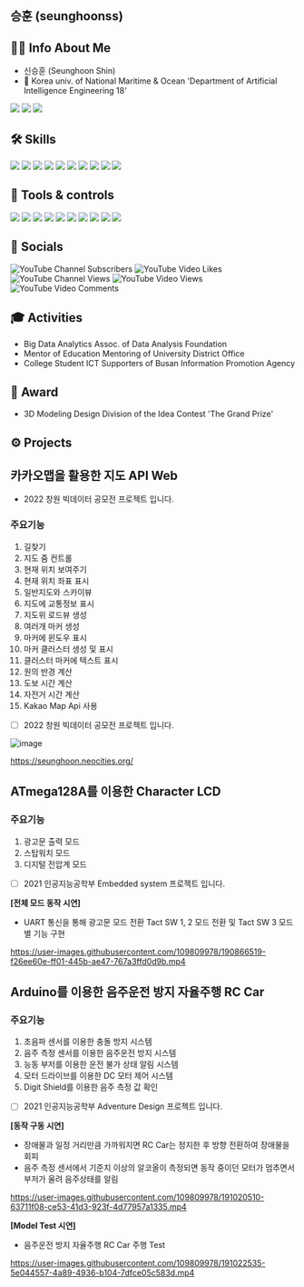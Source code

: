 ## 승훈 (seunghoonss)

## 👦🏻 Info About Me
- 신승훈 (Seunghoon Shin)
- 🏫 Korea univ. of National Maritime & Ocean 'Department of Artificial Intelligence Engineering 18'
 
<a href="mailto:sshssh3961@naver.com"><img src="https://img.shields.io/badge/Email-03C75A?style=flat-square&logo=minutemailer&logoColor=white&link="/></a>
<a href="mailto:ssh3962@g.kmou.ac.k"><img src="https://img.shields.io/badge/Gmail-EA4335?style=flat-square&logo=Gmail&logoColor=white&link="/></a>
<a href="https://instagram.com/gnstls_?igshid=YmMyMTA2M2Y="><img src="https://img.shields.io/badge/Instagram-E4405F?style=flat-square&logo=instagram&logoColor=white&link="/></a>


<h2> 🛠 Skills </h2>

<img src="https://img.shields.io/badge/Python-3766AB?style=flat-square&logo=Python&logoColor=white"/></a>
<img src="https://img.shields.io/badge/C-A8B9CC?style=flat-square&logo=c&logoColor=white"/></a>
<img src="https://img.shields.io/badge/C++-00599C?style=flat-square&logo=cplusplus&logoColor=white"/></a>
<img src="https://img.shields.io/badge/Javascript-F7DF1E?style=flat-square&logo=Javascript&logoColor=white"/></a>
<img src="https://img.shields.io/badge/css-1572B6?style=flat-square&logo=CSS3&logoColor=white"/></a>
<img src="https://img.shields.io/badge/html-E34F26?style=flat-square&logo=html5&logoColor=white"/></a>
<img src="https://img.shields.io/badge/Django-092E20?style=flat-square&logo=django&logoColor=white"/></a>
<img src="https://img.shields.io/badge/Swift-F05138?style=flat-square&logo=swift&logoColor=white"/></a>
<img src="https://img.shields.io/badge/Mysql-F4479A1?style=flat-square&logo=mysql&logoColor=white"/></a>
<img src="https://img.shields.io/badge/YouTube-FF0000?style=flat-square&logo=youtube&logoColor=white"/></a>


<h2> 🔨 Tools & controls </h2>

<img src="https://img.shields.io/badge/Visual Studio-5C2D91?style=flat-square&logo=visualstudio&logoColor=white"/></a>
<img src="https://img.shields.io/badge/Visual Studio Code-007ACC?style=flat-square&logo=visualstudiocode&logoColor=white"/></a>
<img src="https://img.shields.io/badge/Google Colab-F9AB00?style=flat-square&logo=googlecolab&logoColor=white"/></a>
<img src="https://img.shields.io/badge/Arduino-00979D?style=flat-square&logo=arduino&logoColor=white"/></a>
<img src="https://img.shields.io/badge/QGIS-5C2D91?style=flat-square&logo=qgis&logoColor=white"/></a>
<img src="https://img.shields.io/badge/Adobe Premiere Pro-9999FF?style=flat-square&logo=adobepremierepro&logoColor=white"/></a>
<img src="https://img.shields.io/badge/Adobe PhotoShop-31A8FF?style=flat-square&logo=adobephotoshop&logoColor=white"/></a>
<img src="https://img.shields.io/badge/YouTube Studio-FF0000?style=flat-square&logo=youtubestudio&logoColor=white"/></a>
<img src="https://img.shields.io/badge/Github-181717?style=flat-square&logo=github&logoColor=white"/></a>
<img src="https://img.shields.io/badge/Notion-000000?style=flat-square&logo=notion&logoColor=white"/></a>


<h2> 🎥 Socials </h2>

![YouTube Channel Subscribers](https://img.shields.io/youtube/channel/subscribers/UCmHMbfsQoWdjlxS6e9wD9cg?style=social)
![YouTube Video Likes](https://img.shields.io/youtube/likes/yfIossqi6xc?style=social)
![YouTube Channel Views](https://img.shields.io/youtube/channel/views/UCmHMbfsQoWdjlxS6e9wD9cg?style=social)
![YouTube Video Views](https://img.shields.io/youtube/views/yfIossqi6xc?style=social)
![YouTube Video Comments](https://img.shields.io/youtube/comments/p8sBwfjjWaM?style=social)


<h2> 🎓 Activities </h2>

- Big Data Analytics Assoc. of Data Analysis Foundation
- Mentor of Education Mentoring of University District Office
- College Student ICT Supporters of Busan Information Promotion Agency


<h2> 🏅 Award </h2>

- 3D Modeling Design Division of the Idea Contest 'The Grand Prize'


<h2> ⚙ Projects </h2>

## 카카오맵을 활용한 지도 API Web
- 2022 창원 빅데이터 공모전 프로젝트 입니다.

### 주요기능
1. 길찾기
2. 지도 줌 컨트롤
3. 현재 위치 보여주기
4. 현재 위치 좌표 표시
5. 일반지도와 스카이뷰
6. 지도에 교통정보 표시
7. 지도위 로드뷰 생성
8. 여러개 마커 생성
9. 마커에 윈도우 표시
10. 마커 클러스터 생성 및 표시
11. 클러스터 마커에 텍스트 표시
12. 원의 반경 계산
13. 도보 시간 계산
14. 자전거 시간 계산
15. Kakao Map Api 사용

- [ ] 2022 창원 빅데이터 공모전 프로젝트 입니다.

![image](https://user-images.githubusercontent.com/109809978/183011757-cc2f5cf8-5195-48ed-8f90-568ee43c10da.png)

https://seunghoon.neocities.org/


## ATmega128A를 이용한 Character LCD
### 주요기능
1. 광고문 출력 모드
2. 스탑워치 모드
3. 디지털 전압계 모드
- [ ] 2021 인공지능공학부 Embedded system 프로젝트 입니다.

**[전체 모드 동작 시연]**
- UART 통신을 통해 광고문 모드 전환 Tact SW 1, 2 모드 전환 및 Tact SW 3 모드별 기능 구현

https://user-images.githubusercontent.com/109809978/190866519-f26ee60e-ff01-445b-ae47-767a3ffd0d9b.mp4


## Arduino를 이용한 음주운전 방지 자율주행 RC Car
### 주요기능
1. 초음파 센서를 이용한 충돌 방지 시스템
2. 음주 측정 센서를 이용한 음주운전 방지 시스템
3. 능동 부저를 이용한 운전 불가 상태 알림 시스템
4. 모터 드라이브를 이용한 DC 모터 제어 시스템
5. Digit Shield를 이용한 음주 측정 값 확인

- [ ]  2021 인공지능공학부 Adventure Design 프로젝트 입니다.

**[동작 구동 시연]**
- 장애물과 일정 거리만큼 가까워지면 RC Car는 정지한 후 방향 전환하여 장애물을 회피
- 음주 측정 센서에서 기준치 이상의 알코올이 측정되면 동작 중이던 모터가 멈추면서 부저가 울려 음주상태를 알림

https://user-images.githubusercontent.com/109809978/191020510-63711f08-ce53-41d3-923f-4d77957a1335.mp4


**[Model Test 시연]**
- 음주운전 방지 자율주행 RC Car 주행 Test

https://user-images.githubusercontent.com/109809978/191022535-5e044557-4a89-4936-b104-7dfce05c583d.mp4

